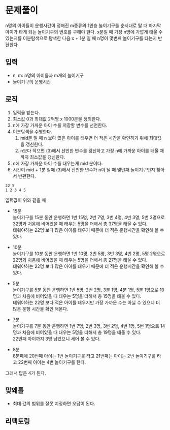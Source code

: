 # 문제풀이

n명의 아이들이 운행시간이 정해진 m종류의 1인승 놀이기구를 순서대로 탈 때 마지막 아이가 타게 되는 놀이기구의 번호를 구해야 한다. x분일 때 가장 n명에 가깝게 태울 수 있는지를 이분탐색으로 탐색한 다음 x + 1분 일 때 n명이 몇번째 놀이기구를 타는지 반환한다.

## 입력

- n, m: n명의 아이들과 m개의 놀이기구
- 놀이기구의 운행시간

## 로직

1. 입력을 받는다.
2. 최소값 0과 최대값 2억명 x 1000분을 정의한다.
3. n에 가장 가까운 아이 수를 저장할 변수를 선언한다.
4. 이분탐색을 수행한다.
    1. mid분 일 때 n 보다 많은 아이를 태우면 더 적은 시간을 확인하기 위해 최대값을 갱신한다.
    2. n보다 작으면 (3)에서 선언한 변수를 갱신하고 가장 n에 가까운 아이를 태울 때까지 최소값을 갱신한다.
5. n에 가장 가까운 아이 수를 태우는게 mid 분이다.
6. 시간이 mid + 1분 일때 (3)에서 선언한 변수가 n이 될 때 몇번째 놀이기구인지 찾아서 반환한다.

```text
22 5
1 2 3 4 5
```

입력값이 위와 같을 때  

- 15분  
놀이기구를 15분 동안 운행하면 1번 15명, 2번 7명, 3번 4명, 4번 3명, 5번 3명으로 32명과 처음에 비어있을 때 태우는 5명을 더해서 총 37명을 태울 수 있다.  
태워야하는 22명 보다 많은 아이를 태우기 때문에 더 적은 운행시간을 확인해 볼 수 있다.

- 10분  
놀이기구를 10분 동안 운행하면 1번 10명, 2번 5명, 3번 3명, 4번 2명, 5명 2명으로 22명과 처음에 비어있을 때 태우는 5명을 더해서 총 27명을 태울 수 있다.  
태워야하는 22명 보다 많은 아이를 태우기 때문에 더 적은 운행시간을 확인해 볼 수 있다.

- 5분  
놀이기구를 5분 동안 운행하면 1번 5명, 2번 2명, 3분 1명, 4분 1명, 5분 1명으로 10명과 처음에 비어있을 때 태우는 5명을 더해서 총 15명을 태울 수 있다.  
태워야하는 22명 보다 적은 아이를 태우지만 가장 가까운 수는 아닐 수 있으니 더 많은 운행 시간을 확인 해본다.

- 7분  
놀이기구를 7분 동안 운행하면 1번 7명, 2번 3명, 3번 2명, 4번 1명, 5번 1명으로 14명과 처음에 비어있을 때 태우는 5명을 더해서 총 19명을 태울 수 있다.  
22번째 아이까지 3명 남았으니 세어 볼 수 있다.

- 8분  
8분째에 20번째 아이는 1번 놀이기구를 타고 21번째는 아이는 2번 놀이기구를 타고 22번째 아이는 4번 놀이기구를 탄다.

그래서 답은 4가 된다.

## 맞왜틀

- 최대 값의 범위를 잘못 지정하면 오답이 된다.

## 리팩토링
